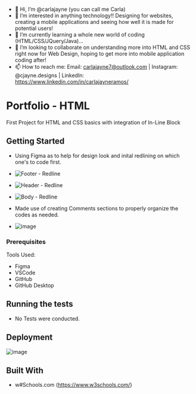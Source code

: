 - 👋 Hi, I’m @carlajayne (you can call me Carla)
- 👀 I’m interested in anything technology!! Designing for websites, creating a mobile applications and seeing how well it is made for potential users! 
- 🌱 I’m currently learning a whole new world of coding (HTML/CSS/JQuery/Java)...
- 💞️ I’m looking to collaborate on understanding more into HTML and CSS right now for Web Design, hoping to get more into mobile application coding after!
- 📫 How to reach me: Email: carlajayne7@outlook.com | Instagram: @cjayne.designs | LinkedIn: https://www.linkedin.com/in/carlajayneramos/

# Portfolio - HTML

First Project for HTML and CSS basics with integration of In-Line Block

## Getting Started

- Using Figma as to help for design look and inital redlining on which one's to code first.
- ![Footer - Redline](https://user-images.githubusercontent.com/67230580/114317248-271f3400-9ad5-11eb-8a6c-6532225f5f05.png)
- ![Header - Redline](https://user-images.githubusercontent.com/67230580/114317249-271f3400-9ad5-11eb-818a-37f2458806db.png)
- ![Body - Redline](https://user-images.githubusercontent.com/67230580/114317251-271f3400-9ad5-11eb-8b4c-08bbb4fbb4a9.png)

- Made use of creating Comments sections to properly organize the codes as needed.
- ![image](https://user-images.githubusercontent.com/67230580/114283017-83228380-9a15-11eb-8afb-528326b6a64e.png)


### Prerequisites

Tools Used:
- Figma
- VSCode
- GitHub
- GitHub Desktop

## Running the tests
 - No Tests were conducted.

## Deployment

![image](https://user-images.githubusercontent.com/67230580/114317107-82045b80-9ad4-11eb-9b6c-a3300c2f5666.png)


## Built With

- w#Schools.com (https://www.w3schools.com/)

